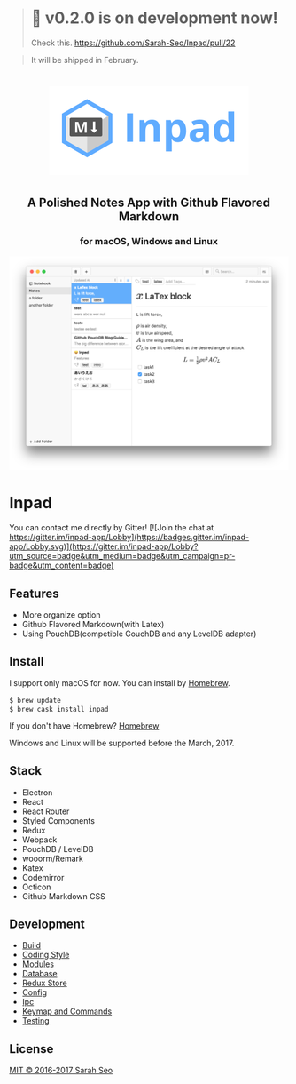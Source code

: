 > # :construction: v0.2.0 is on development now!
> Check this. https://github.com/Sarah-Seo/Inpad/pull/22

> It will be shipped in February.

<h1 align='center'>
  <img alt='Inpad' height='160' src='./resources/logo.png'><br/>
</h1>
<h2 align='center'>A Polished Notes App with Github Flavored Markdown</h2>
<h3 align="center">for macOS, Windows and Linux</h5>

![Screen shot](./resources/screenshot.png)

# Inpad

You can contact me directly by Gitter! [![Join the chat at https://gitter.im/inpad-app/Lobby](https://badges.gitter.im/inpad-app/Lobby.svg)](https://gitter.im/inpad-app/Lobby?utm_source=badge&utm_medium=badge&utm_campaign=pr-badge&utm_content=badge)

## Features

- More organize option
- Github Flavored Markdown(with Latex)
- Using PouchDB(competible CouchDB and  any LevelDB adapter)

## Install

I support only macOS for now. You can install by [Homebrew](http://brew.sh/).</a></p>

```
$ brew update
$ brew cask install inpad
```

If you don't have Homebrew? [Homebrew](http://brew.sh/)</p>

Windows and Linux will be supported before the March, 2017.</p>

## Stack

- Electron
- React
- React Router
- Styled Components
- Redux
- Webpack
- PouchDB / LevelDB
- wooorm/Remark
- Katex
- Codemirror
- Octicon
- Github Markdown CSS

## Development

- [Build](./docs/development/build.md)
- [Coding Style](./docs/development/coding-style.md)
- [Modules](./docs/development/modules.md)
- [Database](./docs/development/database.md)
- [Redux Store](./docs/development/redux-store.md)
- [Config](./docs/development/config.md)
- [Ipc](./docs/development/ipc.md)
- [Keymap and Commands](./docs/development/keymap-and-commands.md)
- [Testing](./docs/development/testing.md)

## License

[MIT © 2016-2017 Sarah Seo](./LICENSE.md)
